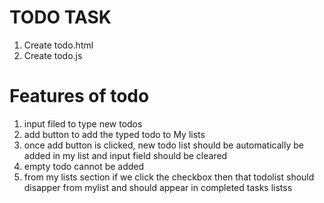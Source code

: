   # TODO TASK

  1. Create todo.html
  2. Create todo.js

  # Features of todo
  1. input filed to type new todos
  2. add button to add the typed todo to My lists
  3. once add button is clicked, new todo list should be automatically be added in my list and input field should be cleared
  4. empty todo cannot be added
  5. from my lists section if we click the checkbox then that todolist should disapper from mylist and should appear in completed tasks listss
